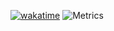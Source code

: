 [![wakatime](https://wakatime.com/badge/user/78278a7d-d138-4296-ba7e-c4e3f394c208/project/7777d69c-6ee8-4c6a-ac59-6eedc1bf0e39.svg)](https://wakatime.com/badge/user/78278a7d-d138-4296-ba7e-c4e3f394c208/project/7777d69c-6ee8-4c6a-ac59-6eedc1bf0e39)
![Metrics](https://metrics.lecoq.io/BetaPuddi?template=classic&achievements=1&habits=1&base=header%2C%20activity%2C%20community%2C%20repositories%2C%20metadata&base.indepth=false&base.hireable=false&base.skip=false&habits=false&habits.from=200&habits.days=14&habits.facts=true&habits.charts=false&habits.charts.type=classic&habits.trim=false&habits.languages.limit=8&habits.languages.threshold=0%25&achievements=false&achievements.threshold=C&achievements.secrets=true&achievements.display=detailed&achievements.limit=0&config.timezone=Europe%2FLondon)

<!--
**BetaPuddi/BetaPuddi** is a ✨ _special_ ✨ repository because its `README.md` (this file) appears on your GitHub profile.

Here are some ideas to get you started:

- 🔭 I’m currently working on ...
- 🌱 I’m currently learning ...
- 👯 I’m looking to collaborate on ...
- 🤔 I’m looking for help with ...
- 💬 Ask me about ...
- 📫 How to reach me: ...
- 😄 Pronouns: ...
- ⚡ Fun fact: ...
-->
